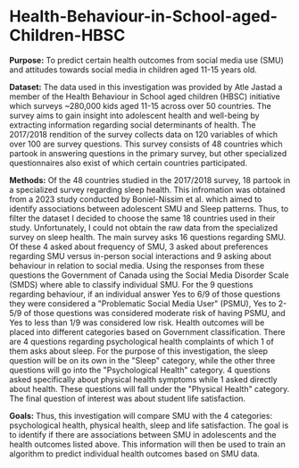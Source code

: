 # Health-Behaviour-in-School-aged-Children-HBSC

**Purpose:** To predict certain health outcomes from social media use (SMU) and attitudes towards social media in children aged 11-15 years old. 

**Dataset:** The data used in this investigation was provided by Atle Jastad a member of the Health Behaviour in School aged children (HBSC) initiative which surveys ~280,000 kids aged 11-15 across over 50 countries. The survey aims to gain insight into adolescent health and well-being by extracting information regarding social determinants of health. The 2017/2018 rendition of the survey collects data on 120 variables of which over 100 are survey questions. This survey consists of 48 countries which partook in answering questions in the primary survey, but other specialized questionnaires also exist of which certain countries participated. 

**Methods:** Of the 48 countries studied in the 2017/2018 survey, 18 partook in a specialized survey regarding sleep health. This infromation was obtained from a 2023 study conducted by Boniel-Nissim et al. which aimed to identify associations between adolescent SMU and Sleep patterns. Thus, to filter the dataset I decided to choose the same 18 countries used in their study. Unfortunately, I could not obtain the raw data from the specialized survey on sleep health. The main survey asks 16 questions regarding SMU. Of these 4 asked about frequency of SMU, 3 asked about preferences regarding SMU versus in-person social interactions and 9 asking about behaviour in relation to social media. Using the responses from these questions the Government of Canada using the Social Media Disorder Scale (SMDS) where able to classify individual SMU. For the 9 questions regarding behaviour, if an individual answer Yes to 6/9 of those questions they were considered a "Problematic Social Media User" (PSMU), Yes to 2-5/9 of those questions was considered moderate risk of having PSMU, and Yes to less than 1/9 was considered low risk. Health outcomes will be placed into different categories based on Government classification. There are 4 questions regarding psychological health complaints of which 1 of them asks about sleep. For the purpose of this investigation, the sleep question will be on its own in the "Sleep" category, while the other three questions will go into the "Psychological Health" category. 4 questions asked specifically about physical health symptoms while 1 asked directly about health. These questions will fall under the "Physical Health" category. The final question of interest was about student life satisfaction. 

**Goals:** Thus, this investigation will compare SMU with the 4 categories: psychological health, physical health, sleep and life satisfaction. The goal is to identify if there are associations between SMU in adolescents and the health outcomes listed above. This information will then be used to train an algorithm to predict individual health outcomes based on SMU data.